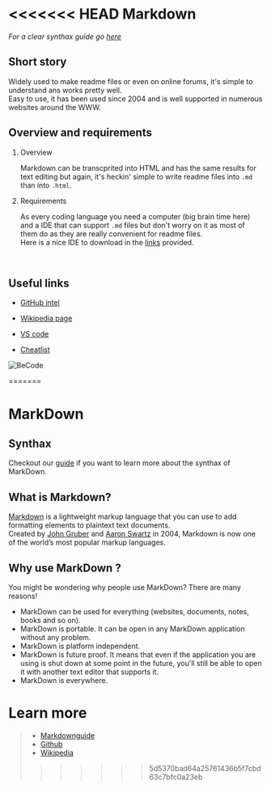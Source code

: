 <<<<<<< HEAD
  Markdown   
=========== 

 *For a clear synthax guide go [here](#)*

## Short story

Widely used to make readme files or even on online forums, it's simple to understand ans works pretty well.  
Easy to use, it has been used since 2004 and is well supported in numerous websites around the WWW.<br/>

## Overview and requirements
1. Overview
   
   Markdown can be transcprited into HTML and has the same results for text editing but again, it's heckin' simple to write readme files into `.md` than into `.html`. 

2. Requirements
   
   As every coding language you need a computer (big brain time here) and a IDE that can support `.md` files but don't worry on it as most of them do as they are really convenient for readme files.  
   Here is a nice IDE to download in the [links](#useful-links) provided.

<br/>

## Useful links 

* [GitHub intel](https://github.com/adam-p/markdown-here/wiki/Markdown-Cheatsheet)

* [Wikipedia page](https://en.wikipedia.org/wiki/Markdown)

* [VS code](https://code.visualstudio.com/)

* [Cheatlist](https://www.youtube.com/watch?v=dQw4w9WgXcQ)


 ![BeCode](https://becode.org/app/uploads/2020/03/bc_mailsign_seal.png)
 
=======
# MarkDown
## Synthax
Checkout our [guide](markdown_synthaxe.md) if you want to learn more about the synthax of MarkDown.  
## What is Markdown?  
[Markdown](https://en.wikipedia.org/wiki/Markdown) is a lightweight markup language that you can use to add formatting elements to plaintext text documents.  
Created by [John Gruber](https://en.wikipedia.org/wiki/John_Gruber) and [Aaron Swartz](https://en.wikipedia.org/wiki/Aaron_Swartz) in 2004, Markdown is now one of the world’s most popular markup languages.  

## Why use MarkDown ?
You might be wondering why people use MarkDown? There are many reasons!  
- MarkDown can be used for everything (websites, documents, notes, books and so on).  
- MarkDown is portable. It can be open in any MarkDown application without any problem.
- MarkDown is platform independent.
- MarkDown is future proof. It means that even if the application you are using is shut down at some point in the future, you'll still be able to open it with another text editor that supports it.
- MarkDown is everywhere.
# Learn more
> - [Markdownguide](https://www.markdownguide.org/getting-started/#:~:text=Markdown%20can%20be%20used%20for,opened%20using%20virtually%20any%20application.)
> - [Github](https://guides.github.com/features/mastering-markdown/)
> - [Wikipedia](https://fr.wikipedia.org/wiki/Markdown)  
>>>>>>> 5d5370bad64a25761436b5f7cbd63c7bfc0a23eb
